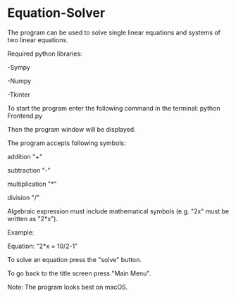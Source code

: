 # Equation-Solver
The program can be used to solve single linear equations and systems of two linear equations.

Required python libraries:

-Sympy

-Numpy

-Tkinter

To start the program enter the following command in the terminal:
python Frontend.py

Then the program window will be displayed.


The program accepts following symbols:

addition "+"

subtraction "-"

multiplication "*"

division "/"

Algebraic expression must include mathematical symbols (e.g. "2x" must be written as "2*x").

Example: 

Equation: "2*x = 10/2-1"

To solve an equation press the "solve" button.

To go back to the title screen press "Main Menu".

Note:
The program looks best on macOS.
